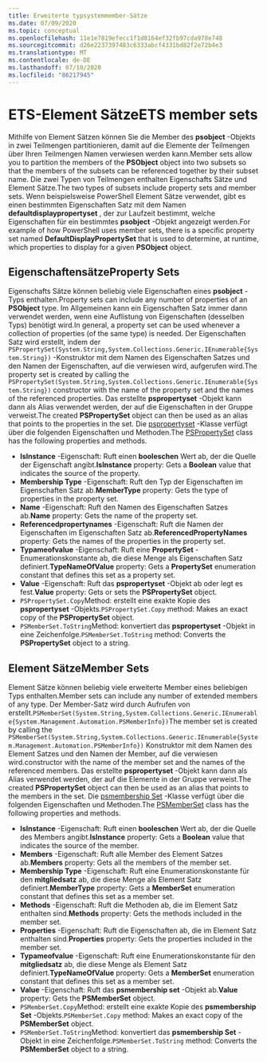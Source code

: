 ```yaml
---
title: Erweiterte typsystemmember-Sätze
ms.date: 07/09/2020
ms.topic: conceptual
ms.openlocfilehash: 11e1e7819efecc1f1d8164ef32fb97cda978e748
ms.sourcegitcommit: d26e2237397483c6333abcf4331bd82f2e72b4e3
ms.translationtype: MT
ms.contentlocale: de-DE
ms.lasthandoff: 07/10/2020
ms.locfileid: "86217945"
---
```

# <a name="ets-member-sets"></a><span data-ttu-id="cdaec-102">ETS-Element Sätze</span><span class="sxs-lookup"><span data-stu-id="cdaec-102">ETS member sets</span></span>

<span data-ttu-id="cdaec-103">Mithilfe von Element Sätzen können Sie die Member des **psobject** -Objekts in zwei Teilmengen partitionieren, damit auf die Elemente der Teilmengen über Ihren Teilmengen Namen verwiesen werden kann.</span><span class="sxs-lookup"><span data-stu-id="cdaec-103">Member sets allow you to partition the members of the **PSObject** object into two subsets so that the members of the subsets can be referenced together by their subset name.</span></span> <span data-ttu-id="cdaec-104">Die zwei Typen von Teilmengen enthalten Eigenschafts Sätze und Element Sätze.</span><span class="sxs-lookup"><span data-stu-id="cdaec-104">The two types of subsets include property sets and member sets.</span></span> <span data-ttu-id="cdaec-105">Wenn beispielsweise PowerShell Element Sätze verwendet, gibt es einen bestimmten Eigenschaften Satz mit dem Namen **defaultdisplaypropertyset** , der zur Laufzeit bestimmt, welche Eigenschaften für ein bestimmtes **psobject** -Objekt angezeigt werden.</span><span class="sxs-lookup"><span data-stu-id="cdaec-105">For example of how PowerShell uses member sets, there is a specific property set named **DefaultDisplayPropertySet** that is used to determine, at runtime, which properties to display for a given **PSObject** object.</span></span>

## <a name="property-sets"></a><span data-ttu-id="cdaec-106">Eigenschaftensätze</span><span class="sxs-lookup"><span data-stu-id="cdaec-106">Property Sets</span></span>

<span data-ttu-id="cdaec-107">Eigenschafts Sätze können beliebig viele Eigenschaften eines **psobject** -Typs enthalten.</span><span class="sxs-lookup"><span data-stu-id="cdaec-107">Property sets can include any number of properties of an **PSObject** type.</span></span> <span data-ttu-id="cdaec-108">Im Allgemeinen kann ein Eigenschaften Satz immer dann verwendet werden, wenn eine Auflistung von Eigenschaften (desselben Typs) benötigt wird.</span><span class="sxs-lookup"><span data-stu-id="cdaec-108">In general, a property set can be used whenever a collection of properties (of the same type) is needed.</span></span> <span data-ttu-id="cdaec-109">Der Eigenschaften Satz wird erstellt, indem der `PSPropertySet(System.String,System.Collections.Generic.IEnumerable{System.String})` -Konstruktor mit dem Namen des Eigenschaften Satzes und den Namen der Eigenschaften, auf die verwiesen wird, aufgerufen wird.</span><span class="sxs-lookup"><span data-stu-id="cdaec-109">The property set is created by calling the `PSPropertySet(System.String,System.Collections.Generic.IEnumerable{System.String})` constructor with the name of the property set and the names of the referenced properties.</span></span> <span data-ttu-id="cdaec-110">Das erstellte **pspropertyset** -Objekt kann dann als Alias verwendet werden, der auf die Eigenschaften in der Gruppe verweist.</span><span class="sxs-lookup"><span data-stu-id="cdaec-110">The created **PSPropertySet** object can then be used as an alias that points to the properties in the set.</span></span> <span data-ttu-id="cdaec-111">Die [pspropertyset](/dotnet/api/system.management.automation.pspropertyset) -Klasse verfügt über die folgenden Eigenschaften und Methoden.</span><span class="sxs-lookup"><span data-stu-id="cdaec-111">The [PSPropertySet](/dotnet/api/system.management.automation.pspropertyset) class has the following properties and methods.</span></span>

- <span data-ttu-id="cdaec-112">**IsInstance** -Eigenschaft: Ruft einen **booleschen** Wert ab, der die Quelle der Eigenschaft angibt.</span><span class="sxs-lookup"><span data-stu-id="cdaec-112">**IsInstance** property: Gets a **Boolean** value that indicates the source of the property.</span></span>
- <span data-ttu-id="cdaec-113">**Membership Type** -Eigenschaft: Ruft den Typ der Eigenschaften im Eigenschaften Satz ab.</span><span class="sxs-lookup"><span data-stu-id="cdaec-113">**MemberType** property: Gets the type of properties in the property set.</span></span>
- <span data-ttu-id="cdaec-114">**Name** -Eigenschaft: Ruft den Namen des Eigenschaften Satzes ab.</span><span class="sxs-lookup"><span data-stu-id="cdaec-114">**Name** property: Gets the name of the property set.</span></span>
- <span data-ttu-id="cdaec-115">**Referencedpropertynames** -Eigenschaft: Ruft die Namen der Eigenschaften im Eigenschaften Satz ab.</span><span class="sxs-lookup"><span data-stu-id="cdaec-115">**ReferencedPropertyNames** property: Gets the names of the properties in the property set.</span></span>
- <span data-ttu-id="cdaec-116">**Typameofvalue** -Eigenschaft: Ruft eine **PropertySet** -Enumerationskonstante ab, die diese Menge als Eigenschaften Satz definiert.</span><span class="sxs-lookup"><span data-stu-id="cdaec-116">**TypeNameOfValue** property: Gets a **PropertySet** enumeration constant that defines this set as a property set.</span></span>
- <span data-ttu-id="cdaec-117">**Value** -Eigenschaft: Ruft das **pspropertyset** -Objekt ab oder legt es fest.</span><span class="sxs-lookup"><span data-stu-id="cdaec-117">**Value** property: Gets or sets the **PSPropertySet** object.</span></span>
- <span data-ttu-id="cdaec-118">`PSPropertySet.Copy`Method: erstellt eine exakte Kopie des **pspropertyset** -Objekts.</span><span class="sxs-lookup"><span data-stu-id="cdaec-118">`PSPropertySet.Copy` method: Makes an exact copy of the **PSPropertySet** object.</span></span>
- <span data-ttu-id="cdaec-119">`PSMemberSet.ToString`Method: konvertiert das **pspropertyset** -Objekt in eine Zeichenfolge.</span><span class="sxs-lookup"><span data-stu-id="cdaec-119">`PSMemberSet.ToString` method: Converts the **PSPropertySet** object to a string.</span></span>

## <a name="member-sets"></a><span data-ttu-id="cdaec-120">Element Sätze</span><span class="sxs-lookup"><span data-stu-id="cdaec-120">Member Sets</span></span>

<span data-ttu-id="cdaec-121">Element Sätze können beliebig viele erweiterte Member eines beliebigen Typs enthalten.</span><span class="sxs-lookup"><span data-stu-id="cdaec-121">Member sets can include any number of extended members of any type.</span></span> <span data-ttu-id="cdaec-122">Der Member-Satz wird durch Aufrufen von erstellt.`PSMemberSet(System.String,System.Collections.Generic.IEnumerable{System.Management.Automation.PSMemberInfo})`</span><span class="sxs-lookup"><span data-stu-id="cdaec-122">The member set is created by calling the `PSMemberSet(System.String,System.Collections.Generic.IEnumerable{System.Management.Automation.PSMemberInfo})`</span></span>
<span data-ttu-id="cdaec-123">Konstruktor mit dem Namen des Element Satzes und den Namen der Member, auf die verwiesen wird.</span><span class="sxs-lookup"><span data-stu-id="cdaec-123">constructor with the name of the member set and the names of the referenced members.</span></span> <span data-ttu-id="cdaec-124">Das erstellte **pspropertyset** -Objekt kann dann als Alias verwendet werden, der auf die Elemente in der Gruppe verweist.</span><span class="sxs-lookup"><span data-stu-id="cdaec-124">The created **PSPropertySet** object can then be used as an alias that points to the members in the set.</span></span> <span data-ttu-id="cdaec-125">Die [psmembership Set](/dotnet/api/system.management.automation.psmemberset) -Klasse verfügt über die folgenden Eigenschaften und Methoden.</span><span class="sxs-lookup"><span data-stu-id="cdaec-125">The [PSMemberSet](/dotnet/api/system.management.automation.psmemberset) class has the following properties and methods.</span></span>

- <span data-ttu-id="cdaec-126">**IsInstance** -Eigenschaft: Ruft einen **booleschen** Wert ab, der die Quelle des Members angibt.</span><span class="sxs-lookup"><span data-stu-id="cdaec-126">**IsInstance** property: Gets a **Boolean** value that indicates the source of the member.</span></span>
- <span data-ttu-id="cdaec-127">**Members** -Eigenschaft: Ruft alle Member des Element Satzes ab.</span><span class="sxs-lookup"><span data-stu-id="cdaec-127">**Members** property: Gets all the members of the member set.</span></span>
- <span data-ttu-id="cdaec-128">**Membership Type** -Eigenschaft: Ruft eine Enumerationskonstante für den **mitgliedsatz** ab, die diese Menge als Element Satz definiert.</span><span class="sxs-lookup"><span data-stu-id="cdaec-128">**MemberType** property: Gets a **MemberSet** enumeration constant that defines this set as a member set.</span></span>
- <span data-ttu-id="cdaec-129">**Methods** -Eigenschaft: Ruft die Methoden ab, die im Element Satz enthalten sind.</span><span class="sxs-lookup"><span data-stu-id="cdaec-129">**Methods** property: Gets the methods included in the member set.</span></span>
- <span data-ttu-id="cdaec-130">**Properties** -Eigenschaft: Ruft die Eigenschaften ab, die im Element Satz enthalten sind.</span><span class="sxs-lookup"><span data-stu-id="cdaec-130">**Properties** property: Gets the properties included in the member set.</span></span>
- <span data-ttu-id="cdaec-131">**Typameofvalue** -Eigenschaft: Ruft eine Enumerationskonstante für den **mitgliedsatz** ab, die diese Menge als Element Satz definiert.</span><span class="sxs-lookup"><span data-stu-id="cdaec-131">**TypeNameOfValue** property: Gets a **MemberSet** enumeration constant that defines this set as a member set.</span></span>
- <span data-ttu-id="cdaec-132">**Value** -Eigenschaft: Ruft das **psmembership set** -Objekt ab.</span><span class="sxs-lookup"><span data-stu-id="cdaec-132">**Value** property: Gets the **PSMemberSet** object.</span></span>
- <span data-ttu-id="cdaec-133">`PSMemberSet.Copy`Method: erstellt eine exakte Kopie des **psmembership Set** -Objekts.</span><span class="sxs-lookup"><span data-stu-id="cdaec-133">`PSMemberSet.Copy` method: Makes an exact copy of the **PSMemberSet** object.</span></span>
- <span data-ttu-id="cdaec-134">`PSMemberSet.ToString`Method: konvertiert das **psmembership Set** -Objekt in eine Zeichenfolge.</span><span class="sxs-lookup"><span data-stu-id="cdaec-134">`PSMemberSet.ToString` method: Converts the **PSMemberSet** object to a string.</span></span>
